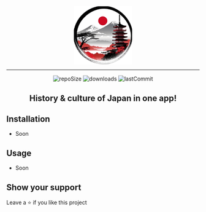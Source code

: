 <div align=center>
<img src="app/src/main/res/drawable-nodpi/logo.png" align=center width="30%" height="30%">
</div>

____

<div align=center>
<img src="https://img.shields.io/github/repo-size/HanamiLux/NihonHistory" alt="repoSize"/>
<img src="https://img.shields.io/github/downloads/HanamiLux/NihonHistory/total" alt="downloads"/>
<img src="https://img.shields.io/github/last-commit/HanamiLux/NihonHistory" alt="lastCommit"/>
</div>


<h2 align=center>History & culture of Japan in one app!</h2>

## **Installation**

- Soon

## **Usage**

- Soon


## **Show your support**
Leave a ⭐ if you like this project